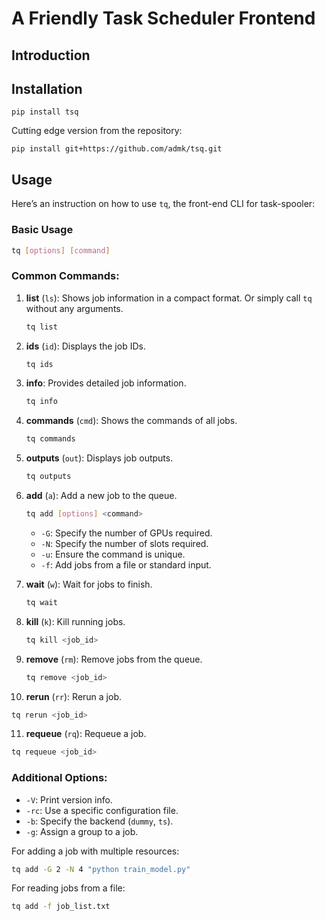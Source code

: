 # A Friendly Task Scheduler Frontend

## Introduction

## Installation

```shell
pip install tsq
```

Cutting edge version from the repository:
```shell
pip install git+https://github.com/admk/tsq.git
```

## Usage

Here’s an instruction on how to use `tq`, the front-end CLI for task-spooler:

### Basic Usage

```bash
tq [options] [command]
```

### Common Commands:

1. **list** (`ls`): Shows job information in a compact format.
   Or simply call `tq` without any arguments.
   ```bash
   tq list
   ```

2. **ids** (`id`): Displays the job IDs.
   ```bash
   tq ids
   ```

3. **info**: Provides detailed job information.
   ```bash
   tq info
   ```

4. **commands** (`cmd`): Shows the commands of all jobs.
   ```bash
   tq commands
   ```

5. **outputs** (`out`): Displays job outputs.
   ```bash
   tq outputs
   ```

6. **add** (`a`): Add a new job to the queue.
   ```bash
   tq add [options] <command>
   ```
   - `-G`: Specify the number of GPUs required.
   - `-N`: Specify the number of slots required.
   - `-u`: Ensure the command is unique.
   - `-f`: Add jobs from a file or standard input.

7. **wait** (`w`): Wait for jobs to finish.
   ```bash
   tq wait
   ```

8. **kill** (`k`): Kill running jobs.
   ```bash
   tq kill <job_id>
   ```

9. **remove** (`rm`): Remove jobs from the queue.
   ```bash
   tq remove <job_id>
   ```

10. **rerun** (`rr`): Rerun a job.
   ```bash
   tq rerun <job_id>
   ```

11. **requeue** (`rq`): Requeue a job.
   ```bash
   tq requeue <job_id>
   ```

### Additional Options:
- `-V`: Print version info.
- `-rc`: Use a specific configuration file.
- `-b`: Specify the backend (`dummy`, `ts`).
- `-g`: Assign a group to a job.

For adding a job with multiple resources:
```bash
tq add -G 2 -N 4 "python train_model.py"
```

For reading jobs from a file:
```bash
tq add -f job_list.txt
```
